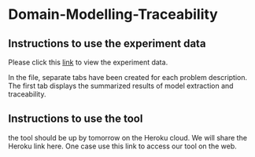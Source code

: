 # Domain-Modelling-Traceability



## Instructions to use the experiment data
Please click this [link](https://www.dropbox.com/s/ryw4nwoe0hspgcf/Experiment%20Data.xlsx?dl=0) to view the experiment data.

In the file, separate tabs have been created for each problem description. The first tab displays the summarized results of model extraction and traceability.



## Instructions to use the tool
the tool should be up by tomorrow on the Heroku cloud. We will share the Heroku link here. One case use this link to access our tool on the web.


